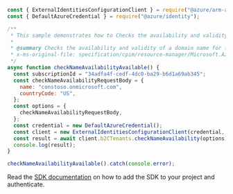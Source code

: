 ```javascript
const { ExternalIdentitiesConfigurationClient } = require("@azure/arm-azureadexternalidentities");
const { DefaultAzureCredential } = require("@azure/identity");

/**
 * This sample demonstrates how to Checks the availability and validity of a domain name for the tenant.
 *
 * @summary Checks the availability and validity of a domain name for the tenant.
 * x-ms-original-file: specification/cpim/resource-manager/Microsoft.AzureActiveDirectory/stable/2021-04-01/examples/checkNameAvailability-available.json
 */
async function checkNameAvailabilityAvailable() {
  const subscriptionId = "34adfa4f-cedf-4dc0-ba29-b6d1a69ab345";
  const checkNameAvailabilityRequestBody = {
    name: "constoso.onmicrosoft.com",
    countryCode: "US",
  };
  const options = {
    checkNameAvailabilityRequestBody,
  };
  const credential = new DefaultAzureCredential();
  const client = new ExternalIdentitiesConfigurationClient(credential, subscriptionId);
  const result = await client.b2CTenants.checkNameAvailability(options);
  console.log(result);
}

checkNameAvailabilityAvailable().catch(console.error);
```

Read the [SDK documentation](https://github.com/Azure/azure-sdk-for-js/blob/%40azure%2Farm-azureadexternalidentities_1.0.0/sdk/azureadexternalidentities/arm-azureadexternalidentities/README.md) on how to add the SDK to your project and authenticate.
